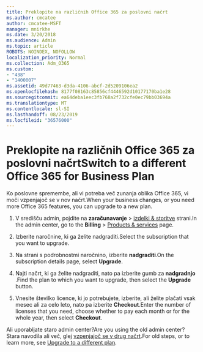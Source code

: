 ```yaml
---
title: Preklopite na različnih Office 365 za poslovni načrt
ms.author: cmcatee
author: cmcatee-MSFT
manager: mnirkhe
ms.date: 3/20/2018
ms.audience: Admin
ms.topic: article
ROBOTS: NOINDEX, NOFOLLOW
localization_priority: Normal
ms.collection: Adm_O365
ms.custom:
- "438"
- "1400007"
ms.assetid: 49d77463-d3da-4106-abcf-2d5209106ea2
ms.openlocfilehash: 8177f08163c85856cf4446592d10177170ba1e28
ms.sourcegitcommit: ea64deba1eec3fb768a2f732cfe0ec79bb03694a
ms.translationtype: MT
ms.contentlocale: sl-SI
ms.lasthandoff: 08/23/2019
ms.locfileid: "36576000"
---
```

# <a name="switch-to-a-different-office-365-for-business-plan"></a><span data-ttu-id="400a7-102">Preklopite na različnih Office 365 za poslovni načrt</span><span class="sxs-lookup"><span data-stu-id="400a7-102">Switch to a different Office 365 for Business Plan</span></span>

<span data-ttu-id="400a7-103">Ko poslovne spremembe, ali vi potreba več zunanja oblika Office 365, vi moči vzpenjajoč se v nov načrt.</span><span class="sxs-lookup"><span data-stu-id="400a7-103">When your business changes, or you need more Office 365 features, you can upgrade to a new plan.</span></span>
  
1. <span data-ttu-id="400a7-104">V središču admin, pojdite na **zaračunavanje** \> [izdelki & storitve](https://go.microsoft.com/fwlink/p/?linkid=842054) strani.</span><span class="sxs-lookup"><span data-stu-id="400a7-104">In the admin center, go to the **Billing** \> [Products & services](https://go.microsoft.com/fwlink/p/?linkid=842054) page.</span></span>

2. <span data-ttu-id="400a7-105">Izberite naročnine, ki ga želite nadgraditi.</span><span class="sxs-lookup"><span data-stu-id="400a7-105">Select the subscription that you want to upgrade.</span></span>

3. <span data-ttu-id="400a7-106">Na strani s podrobnostmi naročnino, izberite **nadgraditi**.</span><span class="sxs-lookup"><span data-stu-id="400a7-106">On the subscription details page, select **Upgrade**.</span></span>

4. <span data-ttu-id="400a7-107">Najti načrt, ki ga želite nadgraditi, nato pa izberite gumb za **nadgradnjo** .</span><span class="sxs-lookup"><span data-stu-id="400a7-107">Find the plan to which you want to upgrade, then select the **Upgrade** button.</span></span>

5. <span data-ttu-id="400a7-108">Vnesite številko licence, ki jo potrebujete, izberite, ali želite plačati vsak mesec ali za celo leto, nato pa izberite **Checkout**.</span><span class="sxs-lookup"><span data-stu-id="400a7-108">Enter the number of licenses that you need, choose whether to pay each month or for the whole year, then select **Checkout**.</span></span>
   
<span data-ttu-id="400a7-109">Ali uporabljate staro admin center?</span><span class="sxs-lookup"><span data-stu-id="400a7-109">Are you using the old admin center?</span></span> <span data-ttu-id="400a7-110">Stara navodila ali več, glej [vzpenjajoč se v drug načrt](https://docs.microsoft.com/office365/admin/subscriptions-and-billing/upgrade-to-different-plan).</span><span class="sxs-lookup"><span data-stu-id="400a7-110">For old steps, or to learn more, see [Upgrade to a different plan](https://docs.microsoft.com/office365/admin/subscriptions-and-billing/upgrade-to-different-plan).</span></span>  